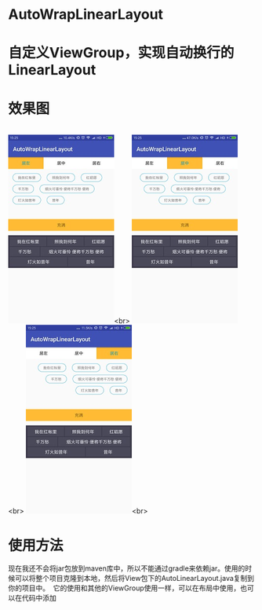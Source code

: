 # AutoWrapLinearLayout
# 自定义ViewGroup，实现自动换行的LinearLayout
# 效果图
<br>![居左](/design/left.jpg)\<br>        ![居中](/design/center.jpg) \<br>           ![居右](/design/right.jpg)\<br>


# 使用方法
现在我还不会将jar包放到maven库中，所以不能通过gradle来依赖jar。使用的时候可以将整个项目克隆到本地，然后将View包下的AutoLinearLayout.java复制到你的项目中。
   它的使用和其他的ViewGroup使用一样，可以在布局中使用，也可以在代码中添加

